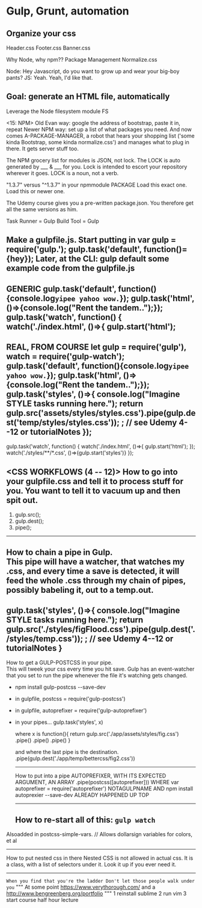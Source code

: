 # Gulp, Grunt, automation

## Organize your css
Header.css
Footer.css
Banner.css

Why Node, why npm??
Package Management
Normalize.css

Node:  Hey Javascript, do you want to grow up and wear your big-boy pants?
JS:  Yeah.  Yeah, I'd like that.

## Goal: generate an HTML file, automatically
Leverage the Node filesystem module FS

<15: NPM>
Old Evan way:  google the address of bootstrap, paste it in, repeat
Newer NPM way: set up a list of what packages you need.  And now comes A-PACKAGE-MANAGER, a robot that hears your shopping list ('some kinda Bootstrap, some kinda normalize.css') and manages what to plug in there.  It gets server stuff too.

The NPM grocery list for modules is JSON, not lock.
The LOCK is auto generated by ___ & ___ for you.  Lock is intended to escort your repository wherever it goes.
LOCK is a noun, not a verb.  

"1.3.7" versus "^1.3.7" in your npmmodule PACKAGE
Load this exact one.     Load this or newer one.

The Udemy course gives you a pre-written package.json.   You therefore get all the same versions as him.  

<GULP>
Task Runner = Gulp
Build Tool = Gulp

Make a gulpfile.js.    Start putting in var gulp = require('gulp.');   gulp.task('default', function()={hey});
Later, at the CLI: gulp default
	some example code from the gulpfile.js
----------------------------------
GENERIC
gulp.task('default', function(){console.log`yipee yahoo wow.`});
gulp.task('html',  ()=>{console.log("Rent the tandem..");});
gulp.task('watch', function() {
	watch('./index.html', ()=>{
		gulp.start('html');
----------------------------------
REAL, FROM COURSE
let gulp = require('gulp'), watch = require('gulp-watch');
gulp.task('default', function(){console.log`yipee yahoo wow.`});
gulp.task('html',  ()=>{console.log("Rent the tandem..");});
gulp.task('styles',  ()=>{
	console.log("Imagine STYLE tasks running here.");
	return gulp.src('assets/styles/styles.css').pipe(gulp.dest('temp/styles/styles.css'));
	;
	// see Udemy 4--12 or tutorialNotes
});
------------------------------------


gulp.task('watch', function() {
	watch('./index.html', ()=>{
		gulp.start('html');
	});
	watch('./styles/**/*.css', ()=>{gulp.start('styles')}
});

<CSS WORKFLOWS   (4 -- 12)>
How to go into your gulpfile.css and tell it to process stuff for you.  You want to tell it to vacuum up and then spit out.  
----------------------------------
1.  gulp.src();
2.  gulp.dest();
3.  pipe();
----------------------------------

How to chain a pipe in Gulp.  
This pipe will have a watcher, that watches my .css, and every time a save is detected, it will feed the whole .css through my chain of pipes, possibly babeling it, out to a temp.out.
----------------------------------
gulp.task('styles',  ()=>{
	console.log("Imagine STYLE tasks running here.");
	return gulp.src('./styles/figFlood.css').pipe(gulp.dest('./styles/temp.css'));
	;
	// see Udemy 4--12 or tutorialNotes
}
----------------------------------

How to get a GULP-POSTCSS in your pipe.   
This will tweek your css every time you hit save.
Gulp has an event-watcher that you set to run the pipe whenever the file it's watching gets changed.
* npm install gulp-postcss --save-dev
* in gulpfile, postcss = require('gulp-postcss')
* in gulpfile, autoprefixer = require('gulp-autoprefixer')
* in your pipes...
	gulp.task('styles', x)

	where x is
	function(){
	return gulp.src('./app/assets/styles/fig.css')
	.pipe()
	.pipe()
	.pipe()
	}

	and where the last pipe is the destination.
	.pipe(gulp.dest('./app/temp/bettercss/fig2.css'))

	-------------------------------------

	How to put into a pipe AUTOPREFIXER, WITH ITS EXPECTED ARGUMENT, AN ARRAY
	.pipe(postcss([autoprefixer]))
		WHERE
	var autoprefixer = require('autoprefixer') NOTAGULPNAME
		AND 
	npm install autoprexier --save-dev
	ALREADY HAPPENED UP TOP

	-------------------------------------

	How to re-start all of this:
	`gulp watch
`
	-------------------------------------

Alsoadded in postcss-simple-vars.
// Allows dollarsign variables for colors, et al

-------------------------------------

How to put nested css in there
Nested CSS is not allowed in actual css.
It is a class, with a list of selectors under it.
Look it up if you ever need it.

--------------------------------------

`
When you find that you're the ladder
Don't let those people walk under you
`
"""
	At some point https://www.verythorough.com/
	and a http://www.bengreenberg.org/portfolio
"""
1 reinstall sublime
2 run vim
3 start course half hour lecture
